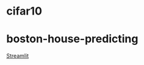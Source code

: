 # cifar10
# boston-house-predicting
[Streamlit](https://freckledme-cifar10-streamlit-7fpz30.streamlit.app/) 

